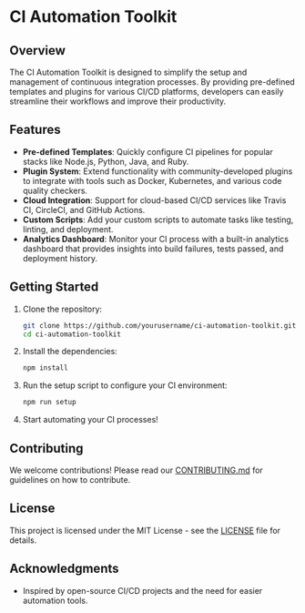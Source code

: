 # CI Automation Toolkit

## Overview
The CI Automation Toolkit is designed to simplify the setup and management of continuous integration processes. By providing pre-defined templates and plugins for various CI/CD platforms, developers can easily streamline their workflows and improve their productivity.

## Features
- **Pre-defined Templates**: Quickly configure CI pipelines for popular stacks like Node.js, Python, Java, and Ruby.
- **Plugin System**: Extend functionality with community-developed plugins to integrate with tools such as Docker, Kubernetes, and various code quality checkers.
- **Cloud Integration**: Support for cloud-based CI/CD services like Travis CI, CircleCI, and GitHub Actions.
- **Custom Scripts**: Add your custom scripts to automate tasks like testing, linting, and deployment.
- **Analytics Dashboard**: Monitor your CI process with a built-in analytics dashboard that provides insights into build failures, tests passed, and deployment history.

## Getting Started
1. Clone the repository:
   ```sh
   git clone https://github.com/yourusername/ci-automation-toolkit.git
   cd ci-automation-toolkit
   ```
2. Install the dependencies:
   ```sh
   npm install
   ```
3. Run the setup script to configure your CI environment:
   ```sh
   npm run setup
   ```
4. Start automating your CI processes!

## Contributing
We welcome contributions! Please read our [CONTRIBUTING.md](CONTRIBUTING.md) for guidelines on how to contribute.

## License
This project is licensed under the MIT License - see the [LICENSE](LICENSE) file for details.

## Acknowledgments
- Inspired by open-source CI/CD projects and the need for easier automation tools.
